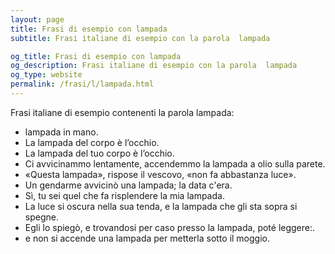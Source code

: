 ```yaml
---
layout: page
title: Frasi di esempio con lampada 
subtitle: Frasi italiane di esempio con la parola  lampada

og_title: Frasi di esempio con lampada 
og_description: Frasi italiane di esempio con la parola  lampada
og_type: website
permalink: /frasi/l/lampada.html
---
```


Frasi italiane di esempio contenenti la parola lampada:


- lampada in mano.
- La lampada del corpo è l’occhio.
- La lampada del tuo corpo è l’occhio.
- Ci avvicinammo lentamente, accendemmo la lampada a olio sulla parete.
- «Questa lampada», rispose il vescovo, «non fa abbastanza luce».
- Un gendarme avvicinò una lampada; la data c'era.
- Sì, tu sei quel che fa risplendere la mia lampada.
- La luce si oscura nella sua tenda, e la lampada che gli sta sopra si spegne.
- Egli lo spiegò, e trovandosi per caso presso la lampada, poté leggere:.
- e non si accende una lampada per metterla sotto il moggio.
